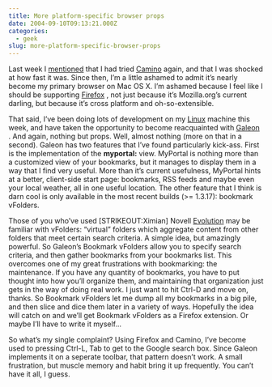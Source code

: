 ```yaml
---
title: More platform-specific browser props
date: 2004-09-10T09:13:21.000Z
categories:
  - geek
slug: more-platform-specific-browser-props
---
```

Last week I [mentioned][1]  that I had tried [Camino][2]  again, and that I was shocked at how fast it was. Since then, I’m a little ashamed to admit it’s nearly become my primary browser on Mac <span class="caps">OS</span> X. I’m ashamed because I feel like I should be supporting [Firefox][3] , not just because it’s Mozilla.org’s current darling, but because it’s cross platform and oh-so-extensible.

That said, I’ve been doing lots of development on my [Linux][4]  machine this week, and have taken the opportunity to become reacquainted with [Galeon][5] . And again, nothing but props. Well, almost nothing (more on that in a second). Galeon has two features that I’ve found particularly kick-ass. First is the implementation of the **myportal:** view. MyPortal is nothing more than a customized view of your bookmarks, but it manages to display them in a way that I find very useful. More than it’s current usefulness, MyPortal hints at a better, client-side start page: bookmarks, <span class="caps">RSS</span> feeds and maybe even your local weather, all in one useful location. The other feature that I think is darn cool is only available in the most recent builds (>= 1.3.17): bookmark vFolders.

Those of you who’ve used [<span class="caps">STRIKEOUT</span>:Ximian] Novell [Evolution][6]  may be familiar with vFolders: “virtual” folders which aggregate content from other folders that meet certain search criteria. A simple idea, but amazingly powerful. So Galeon’s Bookmark vFolders allow you to specify search criteria, and then gather bookmarks from your bookmarks list. This overcomes one of my great frustrations with bookmarking: the maintenance. If you have any quantity of bookmarks, you have to put thought into how you’ll organize them, and maintaining that organization just gets in the way of doing real work. I just want to hit Ctrl-D and move on, thanks. So Bookmark vFolders let me dump all my bookmarks in a big pile, and then slice and dice them later in a variety of ways. Hopefully the idea will catch on and we’ll get Bookmark vFolders as a Firefox extension. Or maybe I’ll have to write it myself…

So what’s my single complaint? Using Firefox and Camino, I’ve become used to pressing Ctrl-L, Tab to get to the Google search box. Since Galeon implements it on a seperate toolbar, that pattern doesn’t work. A small frustration, but muscle memory and habit bring it up frequently. You can’t have it all, I guess.



 [1]: http://yergler.net/blog/archives/2004/08/31/camino-081-out-and-boy-is-it-fast
 [2]: http://www.mozilla.org/products/camino/
 [3]: http://www.mozilla.org/products/firefox
 [4]: http://gentoo.org
 [5]: http://galeon.sourceforge.net
 [6]: http://www.novell.com/products/evolution/

